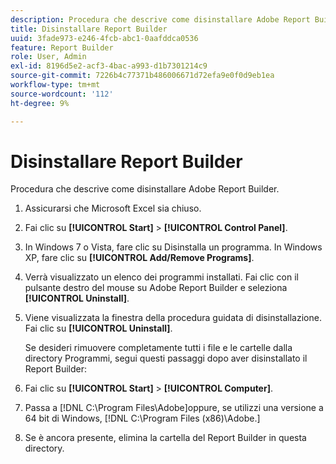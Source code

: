 ```yaml
---
description: Procedura che descrive come disinstallare Adobe Report Builder.
title: Disinstallare Report Builder
uuid: 3fade973-e246-4fcb-abc1-0aafddca0536
feature: Report Builder
role: User, Admin
exl-id: 8196d5e2-acf3-4bac-a993-d1b7301214c9
source-git-commit: 7226b4c77371b486006671d72efa9e0f0d9eb1ea
workflow-type: tm+mt
source-wordcount: '112'
ht-degree: 9%

---
```


# Disinstallare Report Builder

Procedura che descrive come disinstallare Adobe Report Builder.

1. Assicurarsi che Microsoft Excel sia chiuso.
1. Fai clic su **[!UICONTROL Start]** > **[!UICONTROL Control Panel]**.
1. In Windows 7 o Vista, fare clic su Disinstalla un programma. In Windows XP, fare clic su **[!UICONTROL Add/Remove Programs]**.
1. Verrà visualizzato un elenco dei programmi installati. Fai clic con il pulsante destro del mouse su Adobe Report Builder e seleziona **[!UICONTROL Uninstall]**.
1. Viene visualizzata la finestra della procedura guidata di disinstallazione. Fai clic su **[!UICONTROL Uninstall]**.

   Se desideri rimuovere completamente tutti i file e le cartelle dalla directory Programmi, segui questi passaggi dopo aver disinstallato il Report Builder:
1. Fai clic su **[!UICONTROL Start]** > **[!UICONTROL Computer]**.
1. Passa a [!DNL C:\Program Files\Adobe\]oppure, se utilizzi una versione a 64 bit di Windows, [!DNL C:\Program Files (x86)\Adobe.]
1. Se è ancora presente, elimina la cartella del Report Builder in questa directory.
